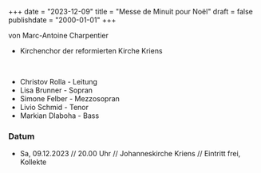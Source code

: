 ﻿+++
date = "2023-12-09"
title = "Messe de Minuit pour Noël"
draft = false
publishdate = "2000-01-01"
+++

von Marc-Antoine Charpentier

* Kirchenchor der reformierten Kirche Kriens

<br>

* Christov Rolla - Leitung 
* Lisa Brunner - Sopran
* Simone Felber - Mezzosopran
* Livio Schmid - Tenor
* Markian Dlaboha - Bass

### Datum

* Sa, 09.12.2023 // 20.00 Uhr // Johanneskirche Kriens // Eintritt frei, Kollekte



